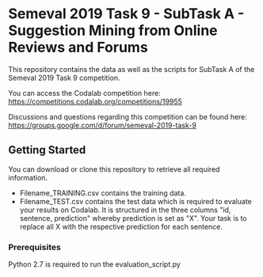 # Semeval 2019 Task 9 - SubTask A - Suggestion Mining from Online Reviews and Forums

This repository contains the data as well as the scripts for SubTask A of the Semeval 2019 Task 9 competition. 

You can access the Codalab competition here: https://competitions.codalab.org/competitions/19955 

Discussions and questions regarding this competition can be found here: https://groups.google.com/d/forum/semeval-2019-task-9

## Getting Started

You can download or clone this repository to retrieve all required information. 

* Filename_TRAINING.csv contains the training data.
* Filename_TEST.csv contains the test data which is required to evaluate your results on Codalab. It is structured in the three columns "id, sentence, prediction" whereby prediction is set as "X". Your task is to replace all X with the respective prediction for each sentence.

### Prerequisites

Python 2.7 is required to run the evaluation_script.py